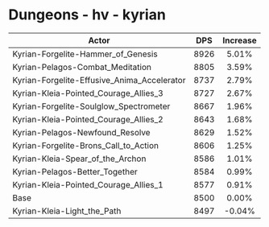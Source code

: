 # Dungeons - hv - kyrian
| Actor | DPS | Increase |
|---|:---:|:---:|
|Kyrian-Forgelite-Hammer_of_Genesis|8926|5.01%|
|Kyrian-Pelagos-Combat_Meditation|8805|3.59%|
|Kyrian-Forgelite-Effusive_Anima_Accelerator|8737|2.79%|
|Kyrian-Kleia-Pointed_Courage_Allies_3|8727|2.67%|
|Kyrian-Forgelite-Soulglow_Spectrometer|8667|1.96%|
|Kyrian-Kleia-Pointed_Courage_Allies_2|8643|1.68%|
|Kyrian-Pelagos-Newfound_Resolve|8629|1.52%|
|Kyrian-Forgelite-Brons_Call_to_Action|8606|1.25%|
|Kyrian-Kleia-Spear_of_the_Archon|8586|1.01%|
|Kyrian-Pelagos-Better_Together|8584|0.99%|
|Kyrian-Kleia-Pointed_Courage_Allies_1|8577|0.91%|
|Base|8500|0.00%|
|Kyrian-Kleia-Light_the_Path|8497|-0.04%|
